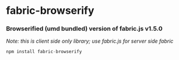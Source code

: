 # fabric-browserify

### Browserified (umd bundled) version of fabric.js v1.5.0

_Note: this is client side only library; use fabric.js for server side fabric_

```javascript
npm install fabric-browserify
```
